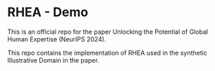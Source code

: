# RHEA - Demo

This is an official repo for the paper Unlocking the Potential of Global Human Expertise (NeurIPS 2024).

This repo contains the implementation of RHEA used in the synthetic Illustrative Domain in the paper.
